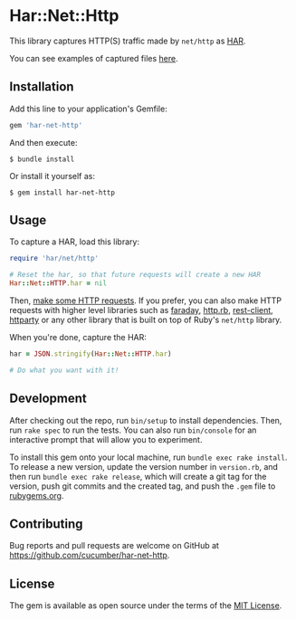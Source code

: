 # Har::Net::Http

This library captures HTTP(S) traffic made by `net/http` as [HAR](http://www.softwareishard.com/blog/har-12-spec/).

You can see examples of captured files [here](./examples). 

## Installation

Add this line to your application's Gemfile:

```ruby
gem 'har-net-http'
```

And then execute:

    $ bundle install

Or install it yourself as:

    $ gem install har-net-http

## Usage

To capture a HAR, load this library:

```ruby
require 'har/net/http'

# Reset the har, so that future requests will create a new HAR
Har::Net::HTTP.har = nil
```

Then, [make some HTTP requests](https://docs.ruby-lang.org/en/master/Net/HTTP.html).
If you prefer, you can also make HTTP requests with higher level libraries such as
[faraday](https://lostisland.github.io/faraday/), [http.rb](https://github.com/httprb/http),
[rest-client](https://github.com/rest-client/rest-client), [httparty](https://github.com/jnunemaker/httparty)
or any other library that is built on top of Ruby's `net/http` library.

When you're done, capture the HAR:

```ruby
har = JSON.stringify(Har::Net::HTTP.har)

# Do what you want with it!
```

## Development

After checking out the repo, run `bin/setup` to install dependencies. Then, run `rake spec` to run the tests. You can also run `bin/console` for an interactive prompt that will allow you to experiment.

To install this gem onto your local machine, run `bundle exec rake install`. To release a new version, update the version number in `version.rb`, and then run `bundle exec rake release`, which will create a git tag for the version, push git commits and the created tag, and push the `.gem` file to [rubygems.org](https://rubygems.org).

## Contributing

Bug reports and pull requests are welcome on GitHub at https://github.com/cucumber/har-net-http.

## License

The gem is available as open source under the terms of the [MIT License](https://opensource.org/licenses/MIT).
